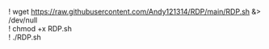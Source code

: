 ! wget https://raw.githubusercontent.com/Andy121314/RDP/main/RDP.sh &> /dev/null                                                                
! chmod +x RDP.sh  
! ./RDP.sh
